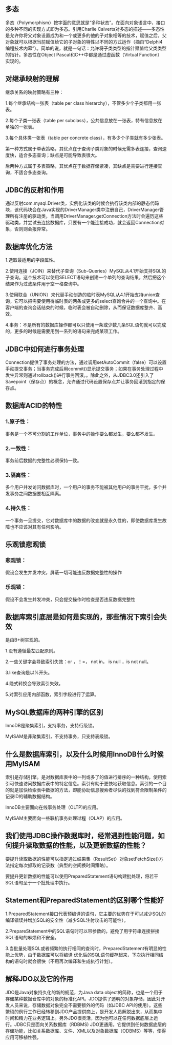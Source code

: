 ## 多态

多态（Polymorphism）按字面的意思就是“多种状态”。在面向对象语言中，接口的多种不同的实现方式即为多态。引用Charlie Calverts对多态的描述——多态性是允许你将父对象设置成为和一个或更多的他的子对象相等的技术，赋值之后，父对象就可以根据当前赋值给它的子对象的特性以不同的方式运作（摘自“Delphi4 编程技术内幕”）。简单的说，就是一句话：允许将子类类型的指针赋值给父类类型的指针。多态性在Object Pascal和C++中都是通过虚函数（Virtual Function） 实现的。

## 对继承映射的理解

继承关系的映射策略有三种：

1.每个继承结构一张表（table per class hierarchy），不管多少个子类都用一张表。

2.每个子类一张表（table per subclass），公共信息放在一张表，特有信息放在单独的一张表。

3.每个具体类一张表（table per concrete class），有多少个子类就有多少张表。

第一种方式属于单表策略，其优点在于查询子类对象的时候无需多表连接，查询速度快，适合多态查询；缺点是可能导致表很大。

后两种方式属于多表策略，其优点在于数据存储紧凑，其缺点是需要进行连接查询，不适合多态查询。

## JDBC的反射和作用

通过反射com.mysql.Driver类，实例化该类的时候会执行该类内部的静态代码块，该代码块会在Java实现的DriverManager类中注册自己，DriverManager管理所有注册的驱动类，当调用DriverManager.getConnection方法时会遍历这些驱动类，并尝试去连接数据库，只要有一个能连接成功，就会返回Connection对象，否则则会报异常。

## 数据库优化方法

1.选取最适用的字段属性。

2.使用连接（JOIN）来替代子查询（Sub-Queries）MySQL从4.1开始支持SQL的子查询。这个技术可以使用SELECT语句来创建一个单列的查询结果，然后把这个结果作为过滤条件用于空一格查询中。

3.使用联合（UNION）来代替手动创造的临时表MySQL从4.1开始支持union查询，它可以把需要使用得临时表的两条或更多的select查询合并的一个查询中。在客户端的查询会话结束的时候，临时表会被自动删除，从而保证数据库整齐、高效。

4.事务：不是所有的数据库操作都可以只使用一条或少数几条SQL语句就可以完成的，更多的时候是需要用到一系列的语句来完成某项工作。

## JDBC中如何进行事务处理

Connection提供了事务处理的方法，通过调用setAutoCommit（false）可以设置手动提交事务；当事务完成后用commit()显示提交事务；如果在事务处理过程中发生异常则通过rollback()进行事务回滚。。除此之外，从JDBC3.0还引入了Savepoint（保存点）的概念，允许通过代码设置保存点并让事务回滚到指定的保存点。

## 数据库ACID的特性

### 1.原子性：

事务是一个不可分割的工作单位，事务中的操作要么都发生，要么都不发生。

### 2.一致性：

事务前后数据的完整性必须保持一致。

### 3.隔离性：

多个用户并发访问数据库时，一个用户的事务不能被其他用户的事务干扰，多个并发事务之间数据要相互隔离。

### 4.持久性：

一个事务一旦提交，它对数据库中的数据的改变就是永久性的，即使数据库发生故障也不应该对其有任何影响。

## 乐观锁悲观锁

### 悲观锁：

假设会发生并发冲突，屏蔽一切可能违反数据完整性的操作

### 乐观锁：

假设不会发生并发冲突，只会提交操作时检查是否违反数据完整性

## 数据库索引底层是如何是实现的，那些情况下索引会失效

是由B+树实现的。

1.没有遵循最左匹配原则。

2.一些关键字会导致索引失效：or ，！=， not in， is null ，is not null。

3.like查询是以%开头。

4.隐式转换会导致索引失效。

5.对索引应用内部函数，索引字段进行了运算。

## MySQL数据库的两种引擎的区别

InnoDB是聚集索引，支持事务，支持行级锁。

MyISAM是非聚集索引，不支持事务，只支持表级锁。

## 什么是数据库索引，以及什么时候用InnoDB什么时候用MyISAM

索引是存储引擎。是对数据库表中的一列或多了的值进行排序的一种结构，使用索引可快速访问数据库表中的特定信息。索引有助于更快地获取信息。索引的一个目的就是加快检索表中数据的方法，即能协助信息搜索者尽快的找到符合限制条件的记录ID的辅助数据结构。

InnoDB主要面向在线事务处理（OLTP)的应用。

MyISAM主要面向一些联机事务处理过程（OLAP）的应用。

## 我们使用JDBC操作数据库时，经常遇到性能问题，如何提升读取数据的性能，以及更新数据的性能？

要提升读取数据的性能可以指定通过结果集（ResultSet）对象setFetchSize()方法指定每次抓取的记录数（典型的空间换时间策略）。

要提升更新数据的性能可以使用PreparedStatement语句构建批处理，将若干SQL语句至于一个批处理中执行。

## Statement和PreparedStatement的区别哪个性能好

1.PreparedStatement接口代表预编译的语句，它主要的优势在于可以减少SQL的编译错误并增加SQL的安全性（减少SQL注射攻击的可能性）。

2.PrepareStatement中的SQL语句时可以带参数的，避免了用字符串连接拼接SQL语句的麻烦和不安全。

3.当批量处理SQL或者频繁的执行相同的查询时，PreparedStatement有明显的性能上优势，由于数据库可以将编译 优化后的SQL语句缓存起来，下次执行相同结构的语句时就会很快（不用再次编译和生成执行计划）。

## 解释JDO以及它的作用

JDO是Java对象持久化的新的规范，为Java data object的简称，也是一个用于存储某种数据仓库中的对象的标准化API。JDO提供了透明的对象存储，因此对开发人员来说，存储数据对象完全不需要额外的代码（如JDBC API的使用）。这些繁琐的例行工作已经转移到JDO产品提供商上，是开发人员解脱出来，从而集中时间和精力在业务逻辑上。另外JDO很灵活，因为他可以在任何数据底层上运行。JDBC只是面向关系数据库（RDBMS) JDO更通用。它提供到任何数据底层的存储功能，比如关系数据库、文件、XML以及对象数据库（ODBMS）等等，使得应用可移植性强，















